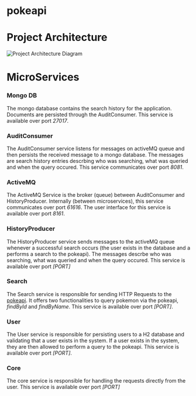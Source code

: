 # pokeapi

# Project Architecture
![Project Architecture Diagram](https://user-images.githubusercontent.com/22007575/62773974-79f04f00-ba9b-11e9-804e-3155b092ccee.PNG)

# MicroServices
### Mongo DB
The mongo database contains the search history for the application. Documents are persisted through the AuditConsumer. This service is available over port *27017*.
### AuditConsumer
The AuditConsumer service listens for messages on activeMQ queue and then persists the received message to a mongo database. The messages are search history entries descrbing who was searching, what was queried and when the query occured. This service communicates over port *8081*.
### ActiveMQ
The ActiveMQ Service is the broker (queue) between AuditConsumer and HistoryProducer. Internally (between microservices), this service communicates over port *61616*. The user interface for this service is available over port *8161*.
### HistoryProducer
The HistoryProducer service sends messages to the activeMQ queue whenever a successful search occurs (the user exists in the database and a performs a search to the pokeapi). The messages descrbe who was searching, what was queried and when the query occured. This service is available over port *[PORT]*
### Search
The Search service is responsible for sending HTTP Requests to the [pokeapi](https://pokeapi.co/). It offers two functionalities to query pokemon via the pokeapi, *findById* and *findByName*. This service is available over port *[PORT]*.
### User
The User service is responsible for persisting users to a H2 database and validating that a user exists in the system. If a user exists in the system, they are then allowed to perform a query to the pokeapi. This service is available over port *[PORT]*.
### Core
The core service is responsible for handling the requests directly from the user. This service is available over port *[PORT]*
